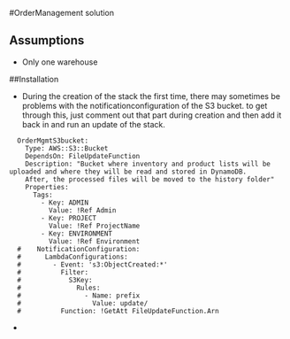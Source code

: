 #OrderManagement solution

##  Assumptions
* Only one warehouse

##Installation

* During the creation of the stack the first time, there may sometimes be problems with the notificationconfiguration of the S3 bucket. to get through this, just comment out that part during creation and then add it back in and run an update  of the stack.

``` 
  OrderMgmtS3bucket:
    Type: AWS::S3::Bucket
    DependsOn: FileUpdateFunction
    Description: "Bucket where inventory and product lists will be uploaded and where they will be read and stored in DynamoDB.
    After, the processed files will be moved to the history folder"
    Properties:
      Tags:
        - Key: ADMIN
          Value: !Ref Admin
        - Key: PROJECT
          Value: !Ref ProjectName
        - Key: ENVIRONMENT
          Value: !Ref Environment
  #    NotificationConfiguration:
  #      LambdaConfigurations:
  #        - Event: 's3:ObjectCreated:*'
  #          Filter:
  #            S3Key:
  #              Rules:
  #                - Name: prefix
  #                  Value: update/
  #          Function: !GetAtt FileUpdateFunction.Arn

```
* 